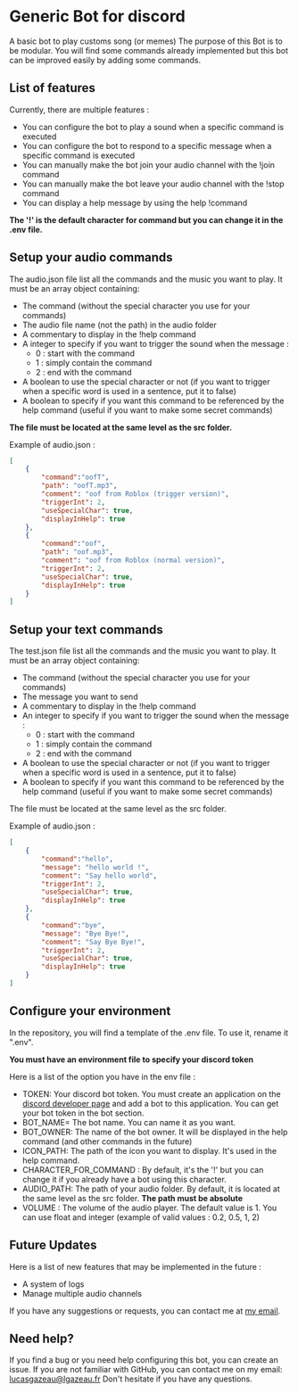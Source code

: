# Generic Bot for discord
A basic bot to play customs song (or memes)
The purpose of this Bot is to be modular. You will find some commands already implemented but this bot can be improved easily by adding some commands. 

## List of features
Currently, there are multiple features :
- You can configure the bot to play a sound when a specific command is executed
- You can configure the bot to respond to a specific message when a specific command is executed
- You can manually make the bot join your audio channel with the !join command
- You can manually make the bot leave your audio channel with the !stop command
- You can display a help message by using the help !command

**The '!' is the default character for command but you can change it in the .env file.**
## Setup your audio commands

The audio.json file list all the commands and the music you want to play. It must be an array object containing:
- The command (without the special character you use for your commands)
- The audio file name (not the path) in the audio folder
- A commentary to display in the !help command
- A integer to specify if you want to trigger the sound when the message :
    - 0 : start with the command
    - 1 : simply contain the command
    - 2 : end with the command   
- A boolean to use the special character or not (if you want to trigger when a specific word is used in a sentence, put it to false)
- A boolean to specify if you want this command to be referenced by the help command (useful if you want to make some secret commands) 

**The file must be located at the same level as the src folder.**

Example of audio.json : 

```json
[
    {
        "command":"oofT",
        "path": "oofT.mp3",
        "comment": "oof from Roblox (trigger version)",
        "triggerInt": 2,
        "useSpecialChar": true,
        "displayInHelp": true
    },
    {
        "command":"oof",
        "path": "oof.mp3",
        "comment": "oof from Roblox (normal version)",
        "triggerInt": 2,
        "useSpecialChar": true,
        "displayInHelp": true
    }
]
```

## Setup your text commands

The test.json file list all the commands and the music you want to play. It must be an array object containing:
- The command (without the special character you use for your commands)
- The message you want to send
- A commentary to display in the !help command
- An integer to specify if you want to trigger the sound when the message :
    - 0 : start with the command
    - 1 : simply contain the command
    - 2 : end with the command   
- A boolean to use the special character or not (if you want to trigger when a specific word is used in a sentence, put it to false)
- A boolean to specify if you want this command to be referenced by the help command (useful if you want to make some secret commands) 

The file must be located at the same level as the src folder.

Example of audio.json : 

```json
[
    {
        "command":"hello",
        "message": "hello world !",
        "comment": "Say hello world",
        "triggerInt": 2,
        "useSpecialChar": true,
        "displayInHelp": true
    },
    {
        "command":"bye",
        "message": "Bye Bye!",
        "comment": "Say Bye Bye!",
        "triggerInt": 2,
        "useSpecialChar": true,
        "displayInHelp": true
    }
]
```

## Configure your environment 

In the repository, you will find a template of the .env file. To use it, rename it ".env".

**You must have an environment file to specify your discord token**

Here is a list of the option you have in the env file : 
- TOKEN: Your discord bot token. You must create an application on the [discord developer page](https://discord.com/developers/applications) and add a bot to this application. You can get your bot token in the bot section.
- BOT_NAME= The bot name. You can name it as you want.
- BOT_OWNER: The name of the bot owner. It will be displayed in the help command (and other commands in the future)
- ICON_PATH: The path of the icon you want to display. It's used in the help command.
- CHARACTER_FOR_COMMAND : By default, it's the '!' but you can change it if you already have a bot using this character.
- AUDIO_PATH: The path of your audio folder. By default, it is located at the same level as the src folder. **The path must be absolute**
- VOLUME : The volume of the audio player. The default value is 1. You can use float and integer (example of valid values : 0.2, 0.5, 1, 2)

## Future Updates
Here is a list of new features that may be implemented in the future :
- A system of logs
- Manage multiple audio channels


If you have any suggestions or requests, you can contact me at [my email](lucasgazeau@lgazeau.fr). 
## Need help?
If you find a bug or you need help configuring this bot, you can create an issue. If you are not familiar with GitHub, you can contact me on my email: lucasgazeau@lgazeau.fr Don't hesitate if you have any questions.

